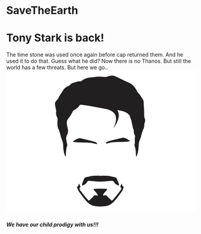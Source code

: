 # SaveTheEarth
# Tony Stark is back!
The time stone was used once again before cap returned them. And he used it to do that. Guess what he did? Now there is no Thanos. But still the world has a few threats. But here we go.. 
![Alt text](tony.jpg?raw=true "Title")
##### *We have our child prodigy with us!!!*